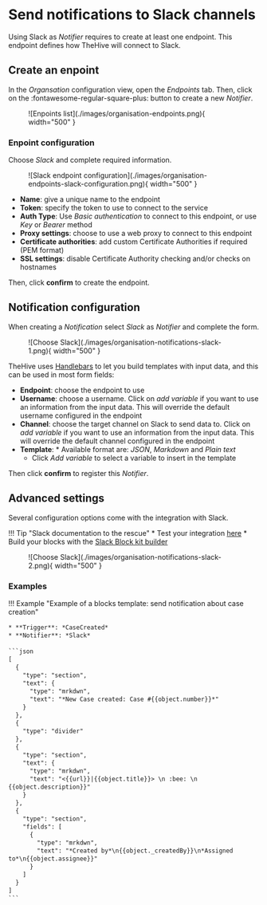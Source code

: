 # Send notifications to Slack channels

Using Slack as *Notifier* requires to create at least one endpoint. This endpoint defines how TheHive will connect to Slack.

## Create an enpoint
In the *Organsation* configuration view, open the *Endpoints* tab. Then, click on the :fontawesome-regular-square-plus: button to create a new *Notifier*. 

<figure markdown>
  ![Enpoints list](./images/organisation-endpoints.png){ width="500" }
</figure>

### Enpoint configuration
Choose *Slack* and complete required information.

<figure markdown>
  ![Slack endpoint configuration](./images/organisation-endpoints-slack-configuration.png){ width="500" }
</figure>

* **Name**: give a unique name to the endpoint
* **Token**: specify the token to use to connect to the service
* **Auth Type**: Use *Basic authentication* to connect to this endpoint, or use *Key* or *Bearer* method
* **Proxy settings**: choose to use a web proxy to connect to this endpoint
* **Certificate authorities**: add custom Certificate Authorities if required (PEM format)
* **SSL settings**: disable Certificate Authority checking and/or checks on hostnames

Then, click **confirm** to create the endpoint.


## Notification configuration
When creating a *Notification* select *Slack* as *Notifier* and complete the form.

<figure markdown>
  ![Choose Slack](./images/organisation-notifications-slack-1.png){ width="500" }
</figure>

TheHive uses [Handlebars](https://handlebarsjs.com) to let you build templates with input data, and this can be used in most form fields:

* **Endpoint**: choose the endpoint to use
* **Username**: choose a username. Click on *add variable* if you want to use an information from the input data. This will override the default username configured in the endpoint
* **Channel**: choose the target channel on Slack to send data to. Click on *add variable* if you want to use an information from the input data. This will override the default channel configured in the endpoint
* **Template**: * Available format are: *JSON*, *Markdown* and *Plain text* 
    * Click *Add variable* to select a variable to insert in the template

Then click **confirm** to register this *Notifier*.


## Advanced settings
Several configuration options come with the integration with Slack. 

!!! Tip "Slack documentation to the rescue"
    * Test your integration [here](https://api.slack.com/methods/chat.postMessage/test)
    * Build your blocks with the [Slack Block kit builder](https://app.slack.com/block-kit-builder/)

<figure markdown>
  ![Choose Slack](./images/organisation-notifications-slack-2.png){ width="500" }
</figure>


### Examples

!!! Example "Example of a blocks template: send notification about case creation"

    * **Trigger**: *CaseCreated*
    * **Notifier**: *Slack*
     
    ```json
    [
      {
        "type": "section",
        "text": {
          "type": "mrkdwn",
          "text": "*New Case created: Case #{{object.number}}*"
        }
      },
      {
        "type": "divider"
      },
      {
        "type": "section",
        "text": {
          "type": "mrkdwn",
          "text": "<{{url}}|{{object.title}}> \n :bee: \n {{object.description}}"
        }
      },
      {
        "type": "section",
        "fields": [
          {
            "type": "mrkdwn",
            "text": "*Created by*\n{{object._createdBy}}\n*Assigned to*\n{{object.assignee}}"
          }
        ]
      }
    ]
    ```
